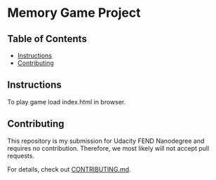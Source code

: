 # Memory Game Project

## Table of Contents

* [Instructions](#instructions)
* [Contributing](#contributing)

## Instructions

To play game load index.html in browser.

## Contributing

This repository is my submission for Udacity FEND Nanodegree and requires no contribution. Therefore, we most likely will not accept pull requests.

For details, check out [CONTRIBUTING.md](CONTRIBUTING.md).
